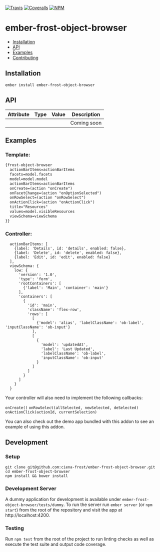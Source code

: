 [ci-img]: https://img.shields.io/travis/ciena-frost/ember-frost-object-browser.svg "CI Build Status"
[ci-url]: https://travis-ci.org/ciena-frost/ember-frost-object-browser

[cov-img]: https://img.shields.io/coveralls/ciena-frost/ember-frost-object-browser.svg "Code Coverage"
[cov-url]: https://coveralls.io/github/ciena-frost/ember-frost-object-browser

[npm-img]: https://img.shields.io/npm/v/ember-frost-object-browser.svg "Version"
[npm-url]: https://www.npmjs.com/package/ember-frost-object-browser

[![Travis][ci-img]][ci-url] [![Coveralls][cov-img]][cov-url] [![NPM][npm-img]][npm-url]

# ember-frost-object-browser

 * [Installation](#installation)
 * [API](#api)
 * [Examples](#examples)
 * [Contributing](#contributing)

## Installation
```
ember install ember-frost-object-browser
```

## API

| Attribute | Type | Value | Description |
| --------- | ---- | ----- | ----------- |
| ` ` | ` ` | ` ` | Coming soon |

## Examples
### Template:
```handlebars
{frost-object-browser
  actionBarItems=actionBarItems
  facets=model.facets
  model=model.model
  actionBarItems=actionBarItems
  onCreate=(action "onCreate")
  onFacetChange=(action "onOptionSelected")
  onRowSelect=(action "onRowSelect")
  onActionClick=(action "onActionClick")
  title="Resources"
  values=model.visibleResources
  viewSchema=viewSchema
}}
```

### Controller:
```
  actionBarItems: [
    {label: 'Details', id: 'details', enabled: false},
    {label: 'Delete', id: 'delete', enabled: false},
    {label: 'Edit', id: 'edit', enabled: false}
  ],
  viewSchema: {
    low: {
      'version': '1.0',
      'type': 'form',
      'rootContainers': [
        {'label': 'Main', 'container': 'main'}
      ],
      'containers': [
        {
          'id': 'main',
          'className': 'flex-row',
          'rows': [
            [
              {'model': 'alias', 'labelClassName': 'ob-label', 'inputClassName': 'ob-input'}
            ],
            [
              {
                'model': 'updatedAt',
                'label': 'Last Updated',
                'labelClassName': 'ob-label',
                'inputClassName': 'ob-input'
              }
            ]
          ]
        }
      ]
    }
  }

```

Your controller will also need to implement the following callbacks:

`onCreate()`
`onRowSelect(allSelected, newSelected, deSelected)`
`onActionClick(actionId, currentSelection)`

You can also check out the demo app bundled with this addon to see an example of using this addon.


## Development
### Setup
```
git clone git@github.com:ciena-frost/ember-frost-object-browser.git
cd ember-frost-object-browser
npm install && bower install
```

### Development Server
A dummy application for development is available under `ember-frost-object-browser/tests/dummy`.
To run the server run `ember server` (or `npm start`) from the root of the repository and
visit the app at http://localhost:4200.

### Testing
Run `npm test` from the root of the project to run linting checks as well as execute the test suite
and output code coverage.
